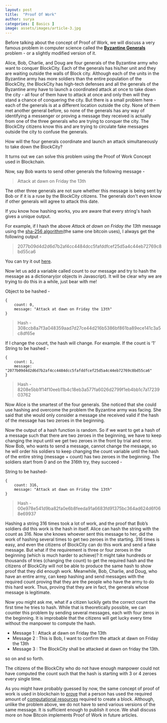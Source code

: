 ```yaml
---
layout: post
title:  "Proof Of Work"
author: surya
categories: [ Basics ]
image: assets/images/article-3.jpg
---
```


Before talking about the concept of Proof of Work, we will discuss a very famous problem in computer science called the <u><b>Byzantine Generals</b></u> problem - or a slightly modified version of it.

Alice, Bob, Charlie, and Doug are four generals of the Byzantine army who want to conquer BlockCity. Each of the generals has his/her unit and they are waiting outside the walls of Block city. Although each of the units in the Byzantine army has more soldiers than the entire population of the BlockCity, the BlockCity has high-tech defenses and all the generals of the Byzantine army have to launch a coordinated attack at once to take down the city - all four of them have to attack at once and only then will they stand a chance of conquering the city. But there is a small problem here - each of the generals is at a different location outside the city. None of them met another general before, so none of the generals has any way of identifying a messenger or proving a message they received is actually from one of the three generals who are trying to conquer the city. The BlockCity citizens know this and are trying to circulate fake messages outside the city to confuse the generals.

How will the four generals coordinate and launch an attack simultaneously to take down the BlockCity?

It turns out we can solve this problem using the Proof of Work Concept used in Blockchain.

Now, say Bob wants to send other generals the following message - 

> Attack at dawn on Friday the 13th

The other three generals are not sure whether this message is being sent by Bob or if it is a ruse by the BlockCity citizens. The generals don't even know if other generals will agree to attack this date. 

If you know how hashing works, you are aware that every string's hash gives a unique output.

For example, if I hash the above <i>Attack at dawn on Friday the 13th</i> message using the [sha-256 algorithm](https://emn178.github.io/online-tools/sha256.html)(the same one bitcoin uses), I always get the following output - 
> 2077b09d4d2d6d7b2af4cc4484dcc5fafddfcef25d5a4c44eb72769c8bd55ca6

You can try it out [here](https://emn178.github.io/online-tools/sha256.html).

Now let us add a variable called count to our message and try to hash the message as a dictionary(or objects in Javascript). It will be clear why we are trying to do this in a while, just bear with me!

Object to be hashed - 

```
{
    count: 0, 
    message: "Attack at dawn on Friday the 13th"
}
```
>Hash - 308ccb8a7f3a048359aad7d27ce44d216b5386bf861ba89ece141c3a5c8df65e

If I change the count, the hash will change. For example. If the count is ‘1’
String to be hashed - 
```
{
    count: 1, 
    message: "2077b09d4d2d6d7b2af4cc4484dcc5fafddfcef25d5a4c44eb72769c8bd55ca6"
}
```
>Hash - 8208e5bb1f14f10eeb11b4c18eb3a577fa6026d2799f1eb4bb1c7a1723903762

Now Alice is the smartest of the four generals. She noticed that she could use hashing and overcome the problem the Byzantine army was facing. She said that she would only consider a message she received valid if the hash of the message has two zeroes in the beginning.

Now the output of a hash function is random. So if we want to get a hash of a message such that there are two zeroes in the beginning, we have to keep changing the input until we get two zeroes in the front by trial and error. Now Bob, who wants to send a message, cannot change the message, so he will order his soldiers to keep changing the count variable until the hash of the entire string (message + count) has two zeroes in the beginning. The soldiers start from 0 and on the 316th try, they succeed - 

String to be hashed- 
```
{
    count: 316,
    message: "Attack at dawn on Friday the 13th"
}
```
>Hash - 00e978e541d9ba82fa0e6b8feeda91a6683fd91375bc364ad624d6f068e69937

Hashing a string 316 times took a lot of work, and the proof that Bob’s soldiers did this work is the hash in itself. Alice can hash the string with the count as 316. Now she knows whoever sent this message to her, did the work of hashing several times to get two zeroes in the starting. 316 times is easy, and even the citizens of BlockCity can do this work and send a fake message. But what if the requirement is three or four zeroes in the beginning (which is much harder to achieve)? It might take hundreds or thousands of tries (changing the count) to get the required hash and the citizens of BlockCity will not be able to produce the same hash to show proof that they did enough work. Meanwhile, Bob, Charlie, and Doug, who have an entire army, can keep hashing and send messages with the required count proving that they are the people who have the army to do this hard work. Thus, proving that they are in fact, the generals whose message is legitimate.

Now you might ask me, what if a citizen luckily gets the correct count the first time he tries to hash. While that is theoretically possible, we can counter this problem by sending several messages, each with four zeros in the beginning. It is improbable that the citizens will get lucky every time without the manpower to compute the hash.

* Message 1 : Attack at dawn on Friday the 13th
* Message 2 : This is Bob, I want to confirm the attack at dawn on Friday the 13th
* Message 3 : The BlockCity shall be attacked at dawn on friday the 13th.

so on and so forth.

The citizens of the BlockCity who do not have enough manpower could not have computed the count such that the hash is starting with 3 or 4 zeroes every single time.

As you might have probably guessed by now, the same concept of proof of work is used in blockchain to <u>prove</u> that a person has used the required amount of <u>computational resources</u> required to create a block. Although, unlike the problem above, we do not have to send various versions of the same message. It is sufficient enough to publish it once. We shall discuss more on how Bitcoin implements Proof of Work in future articles.
